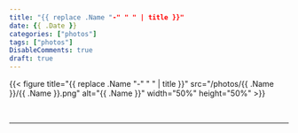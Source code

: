 ```yaml
---
title: "{{ replace .Name "-" " " | title }}"
date: {{ .Date }}
categories: ["photos"]
tags: ["photos"]
DisableComments: true
draft: true
---
```


{{< figure title="{{ replace .Name "-" " " | title }}" src="/photos/{{ .Name }}/{{ .Name }}.png" alt="{{ .Name }}" width="50%" height="50%" >}}

<br>

---